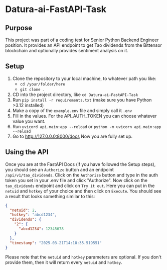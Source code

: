 # Datura-ai-FastAPI-Task
## Purpose
This project was part of a coding test for Senior Python Backend Engineer position.
It provides an API endpoint to get Tao dividends from the Bittensor blockchain
and optionally provides sentiment analysis on it.

## Setup
1. Clone the repository to your local machine, to whatever path you like:
   - `cd /your/folder/here`
   - `git clone .`
2. CD into the project directory, like `cd Datura-ai-FastAPI-Task`
3. Run `pip install -r requirements.txt` (make sure you have Python >3.12 installed)
4. Make a copy of the `example.env` file and simply call it `.env`
5. Fill in the values. For the API_AUTH_TOKEN you can choose whatever value you want.
6. Run `uvicord api.main:app --reload` or `python -m uvicorn api.main:app --reload`
7. Go to http://127.0.0.0:8000/docs
Now you are fully set up.

## Using the API
Once you are at the FastAPI Docs (if you have followed the Setup steps),
you should see an `Authorize` button and an endpoint `/api/v1/tao_dividends`.
Click on the `Authorize` button and type in the auth token you set in your .env file and click "Authorize".
Now click on the `tao_dividends` endpoint and click on `Try it out`.
Here you can put in the `netuid` and `hotkey` of your choice and then click on `Execute`.
You should see a result that looks something similar to this:
```JSON
{
  "netuid": 2,
  "hotkey": "abcd1234",
  "dividends": {
    "2": {
      "abcd1234": 12345678
    }
  },
  "timestamp": "2025-03-21T14:18:35.519551"
}
```
Please note that the `netuid` and `hotkey` parameters are optional. If you don't provide them,
then it will return every `netuid` and `hotkey`.
